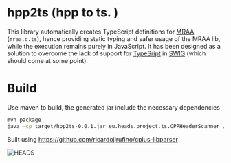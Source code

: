 hpp2ts (hpp to ts. )
========

This library automatically creates TypeScript definitions for [MRAA](https://github.com/intel-iot-devkit/mraa) (`mraa.d.ts`), hence providing static typing and safer usage of the MRAA lib, while the execution remains purely in JavaScript. It has been designed as a solution to overcome the lack of support for [TypeSript](https://github.com/Microsoft/TypeScript) in [SWIG](https://github.com/swig/swig) (which should come at some point). 


Build
====

Use maven to build, the generated jar include the necessary dependencies  
```bash
mvn package
java -cp target/hpp2ts-0.0.1.jar eu.heads.project.ts.CPPHeaderScanner /home/barais/git/mraa/api/mraa/ mraa.d.ts #mraa_api_folder destfile.d.ts
```

Built using https://github.com/ricardojlrufino/cplus-libparser

![HEADS](http://heads-project.eu/sites/default/files/heads_large.png)


